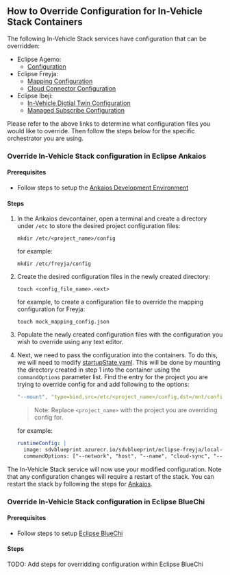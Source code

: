 ## How to Override Configuration for In-Vehicle Stack Containers

The following In-Vehicle Stack services have configuration that can be overridden:

- Eclipse Agemo:
    - [Configuration](https://github.com/eclipse-chariott/Agemo/blob/main/docs/config-overrides.md)
- Eclipse Freyja:
    - [Mapping Configuration](https://github.com/eclipse-ibeji/freyja/blob/main/mapping_clients/in_memory_mock_mapping_client/README.md)
    - [Cloud Connector Configuration](https://github.com/eclipse-ibeji/ibeji-example-applications/blob/main/cloud_connectors/azure/digital_twins_connector/src/core/adt_instance_config.sample.json)
- Eclipse Ibeji:
    - [In-Vehicle Digtial Twin Configuration](https://github.com/eclipse-ibeji/ibeji/blob/main/core/invehicle-digital-twin/template/invehicle_digital_twin_settings.yaml)
    - [Managed Subscribe Configuration](https://github.com/eclipse-ibeji/ibeji/blob/main/core/module/managed_subscribe/template/managed_subscribe_settings.yaml)

Please refer to the above links to determine what configuration files you would like to override. Then follow the steps below for the specific orchestrator you are using.

### Override In-Vehicle Stack configuration in Eclipse Ankaios

#### Prerequisites

- Follow steps to setup the [Ankaios Development Environment](../eclipse-ankaios/README.md#ankaios-maestro-challenge-development-environment)

#### Steps

1. In the Ankaios devcontainer, open a terminal and create a directory under `/etc` to store the
desired project configuration files:

    ```shell
    mkdir /etc/<project_name>/config
    ```

    for example:

    ```shell
    mkdir /etc/freyja/config
    ```

1. Create the desired configuration files in the newly created directory:

    ```shell
    touch <config_file_name>.<ext>
    ```

    for example, to create a configuration file to override the mapping configuration for Freyja:

    ```shell
    touch mock_mapping_config.json
    ```

1. Populate the newly created configuration files with the configuration you wish to override using
any text editor. 

1. Next, we need to pass the configuration into the containers. To do this, we will need to modify
[startupState.yaml](../eclipse-ankaios/config/startupState.yaml). This will be done by mounting the
directory created in step 1 into the container using the `commandOptions` parameter list. Find the
entry for the project you are trying to override config for and add following to the options:

    ```yaml
    "--mount", "type=bind,src=/etc/<project_name>/config,dst=/mnt/config,ro=true"
    ```

    >Note: Replace `<project_name>` with the project you are overriding config for.

    for example:

    ```yaml
    runtimeConfig: |
      image: sdvblueprint.azurecr.io/sdvblueprint/eclipse-freyja/local-with-ibeji:0.1.0
      commandOptions: ["--network", "host", "--name", "cloud-sync", "--mount", "type=bind,src=/etc/freyja/config,dst=/mnt/config,ro=true"]
    ```

The In-Vehicle Stack service will now use your modified configuration. Note that any configuration
changes will require a restart of the stack. You can restart the stack by following the steps for
[Ankaios](../eclipse-ankaios/README.md#startup-check-before-development).

### Override In-Vehicle Stack configuration in Eclipse BlueChi

#### Prerequisites

- Follow steps to setup [Eclipse BlueChi](../eclipse-bluechi/README.md)

#### Steps

TODO: Add steps for overridding configuration within Eclipse BlueChi
